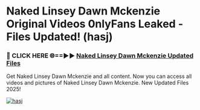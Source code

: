 # Naked Linsey Dawn Mckenzie Original Videos 0nlyFans Leaked - Files Updated! (hasj)

<h3>🔴 CLICK HERE 🌐==►► <a href="https://tinyurl.com/yckcrads" rel="nofollow">Naked Linsey Dawn Mckenzie Updated Files</a></h3>

Get Naked Linsey Dawn Mckenzie and all content. Now you can access all videos and pictures of Naked Linsey Dawn Mckenzie. New Updated Files 2025!

[![hasj](https://i.imgur.com/hpKpOFt.gif)](https://tinyurl.com/yckcrads)
